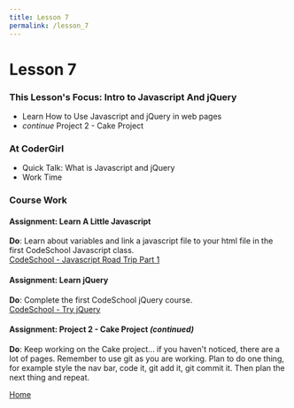 ```yaml
---
title: Lesson 7
permalink: /lesson_7
---
```


# Lesson 7

### This Lesson's Focus: Intro to Javascript And jQuery
* Learn How to Use Javascript and jQuery in web pages
* *continue* Project 2 - Cake Project


### At CoderGirl
* Quick Talk: What is Javascript and jQuery
* Work Time


### Course Work

#### Assignment: Learn A Little Javascript  
**Do**: Learn about variables and link a javascript file to your html file in the first CodeSchool Javascript class.  
[CodeSchool - Javascript Road Trip Part 1](https://www.codeschool.com/courses/javascript-road-trip-part-1)


#### Assignment: Learn jQuery
**Do**: Complete the first CodeSchool jQuery course.  
[CodeSchool - Try jQuery](https://www.codeschool.com/courses/try-jquery)


#### Assignment: Project 2 - Cake Project *(continued)*
**Do**: Keep working on the Cake project... if you haven't noticed, there are a lot of pages. Remember to use git as you are working. Plan to do one thing, for example style the nav bar, code it, git add it, git commit it. Then plan the next thing and repeat.


[Home]( /web_group_cohort )
